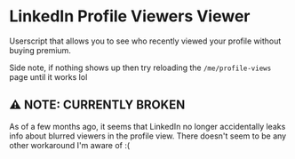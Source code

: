 # LinkedIn Profile Viewers Viewer

Userscript that allows you to see who recently viewed your profile without buying premium. 

Side note, if nothing shows up then try reloading the `/me/profile-views` page until it works lol

## ⚠️ NOTE: CURRENTLY BROKEN

As of a few months ago, it seems that LinkedIn no longer accidentally leaks info about blurred viewers in the profile view. There doesn't seem to be any other workaround I'm aware of :(
